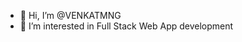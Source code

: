 - 👋 Hi, I’m @VENKATMNG
- 👀 I’m interested in Full Stack Web App development


<!---
VENKATMNG/VENKATMNG is a ✨ special ✨ repository because its `README.md` (this file) appears on your GitHub profile.
You can click the Preview link to take a look at your changes.
--->
